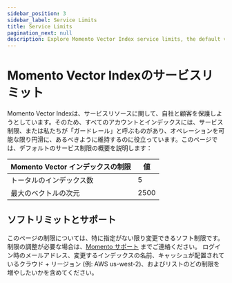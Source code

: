 ```yaml
---
sidebar_position: 3
sidebar_label: Service Limits
title: Service Limits
pagination_next: null
description: Explore Momento Vector Index service limits, the default values, and how to get them changed if you need.
---
```


# Momento Vector Indexのサービスリミット

Momento Vector Indexは、サービスリソースに関して、自社と顧客を保護しようとしています。そのため、すべてのアカウントとインデックスには、サービス制限、または私たちが「ガードレール」と呼ぶものがあり、オペレーションを可能な限り円滑に、あるべきように維持するのに役立っています。このページでは、デフォルトのサービス制限の概要を説明します：

| Momento Vector インデックスの制限 | 値    |
| ------------------------ | ---- |
| トータルのインデックス数                 | 5    |
| 最大のベクトルの次元               | 2500 |

## ソフトリミットとサポート

このページの制限については、特に指定がない限り変更できるソフト制限です。 制限の調整が必要な場合は、[Momento サポート](mailto:support@momentohq.com) までご連絡ください。 ログイン時のメールアドレス、変更するインデックスの名前、キャッシュが配置されているクラウド + リージョン (例: AWS us-west-2)、およびリストのどの制限を増やしたいかを含めてください。
